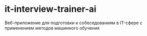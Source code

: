 # it-interview-trainer-ai
Веб-приложение для подготовки к собеседованиям в IT-сфере с применением методов машинного обучения
